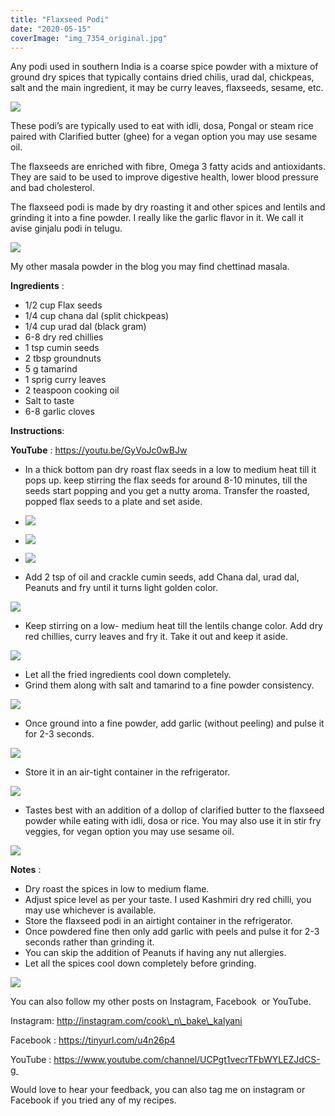 ```yaml
---
title: "Flaxseed Podi"
date: "2020-05-15"
coverImage: "img_7354_original.jpg"
---
```


Any podi used in southern India is a coarse spice powder with a mixture of ground dry spices that typically contains dried chilis, urad dal, chickpeas, salt and the main ingredient, it may be curry leaves, flaxseeds, sesame, etc.

![](https://cooknbakekalyani.files.wordpress.com/2020/05/img_7354_original.jpg?w=1024)

These podi’s are typically used to eat with idli, dosa, Pongal or steam rice paired with Clarified butter (ghee) for a vegan option you may use sesame oil. 

The flaxseeds are enriched with fibre, Omega 3 fatty acids and antioxidants. They are said to be used to improve digestive health, lower blood pressure and bad cholesterol.

The flaxseed podi is made by dry roasting it and other spices and lentils and grinding it into a fine powder. I really like the garlic flavor in it. We call it avise ginjalu podi in telugu.

![](https://cooknbakekalyani.files.wordpress.com/2020/05/img_7330_original-1.jpg?w=1024)

My other masala powder in the blog you may find chettinad masala.

**Ingredients** :

- 1/2 cup Flax seeds
- 1/4 cup chana dal (split chickpeas)
- 1/4 cup urad dal (black gram)
- 6-8 dry red chillies
- 1 tsp cumin seeds
- 2 tbsp groundnuts
- 5 g tamarind
- 1 sprig curry leaves
- 2 teaspoon cooking oil
- Salt to taste
- 6-8 garlic cloves

**Instructions**:

**YouTube** : https://youtu.be/GyVoJc0wBJw

- In a thick bottom pan dry roast flax seeds in a low to medium heat till it pops up. keep stirring the flax seeds for around 8-10 minutes, till the seeds start popping and you get a nutty aroma. Transfer the roasted, popped flax seeds to a plate and set aside.

- ![](images/img_7280_original.jpg)
    
- ![](images/img_7324_original.jpg)
    
- ![](images/img_0048.jpg)
    

- Add 2 tsp of oil and crackle cumin seeds, add Chana dal, urad dal, Peanuts and fry until it turns light golden color.

![](https://cooknbakekalyani.files.wordpress.com/2020/05/img_7328_original.jpg?w=1024)

- Keep stirring on a low- medium heat till the lentils change color. Add dry red chillies, curry leaves and fry it. Take it out and keep it aside.

![](https://cooknbakekalyani.files.wordpress.com/2020/05/img_7330_original.jpg?w=1024)

- Let all the fried ingredients cool down completely.
- Grind them along with salt and tamarind to a fine powder consistency.

![](https://cooknbakekalyani.files.wordpress.com/2020/05/img_0063.jpg?w=768)

- Once ground into a fine powder, add garlic (without peeling) and pulse it for 2-3 seconds.

![](https://cooknbakekalyani.files.wordpress.com/2020/05/img_0109.jpg?w=807)

- Store it in an air-tight container in the refrigerator.

![](https://cooknbakekalyani.files.wordpress.com/2020/05/img_7334_original.jpg?w=1024)

- Tastes best with an addition of a dollop of clarified butter to the flaxseed powder while eating with idli, dosa or rice. You may also use it in stir fry veggies, for vegan option you may use sesame oil.

![](https://cooknbakekalyani.files.wordpress.com/2020/05/img_7345_original.jpg?w=1024)

**Notes** : 

- Dry roast the spices in low to medium flame.
- Adjust spice level as per your taste. I used Kashmiri dry red chilli, you may use whichever is available.
- Store the flaxseed podi in an airtight container in the refrigerator.
- Once powdered fine then only add garlic with peels and pulse it for 2-3 seconds rather than grinding it.
- You can skip the addition of Peanuts if having any nut allergies.
- Let all the spices cool down completely before grinding.

![](https://cooknbakekalyani.files.wordpress.com/2020/05/img_7343_original.jpg?w=1024)

You can also follow my other posts on Instagram, Facebook  or YouTube. 

Instagram: http://instagram.com/cook\_n\_bake\_kalyani

Facebook : https://tinyurl.com/u4n26p4

YouTube : https://www.youtube.com/channel/UCPgt1vecrTFbWYLEZJdCS-g 

Would love to hear your feedback, you can also tag me on instagram or Facebook if you tried any of my recipes.
